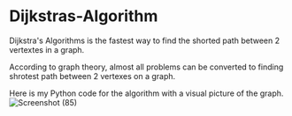 # Dijkstras-Algorithm

Dijkstra's Algorithms is the fastest way to find the shorted path between 2 vertextes in a graph.

According to graph theory, almost all problems can be converted to finding shrotest path between 2 vertexes on a graph.

Here is my Python code for the algorithm with a visual picture of the graph.
![Screenshot (85)](https://user-images.githubusercontent.com/70687348/143439697-13d437d9-b445-4e73-8373-9f21134faf85.png)
